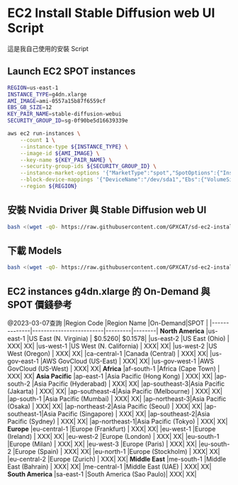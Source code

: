 # EC2 Install Stable Diffusion web UI Script
這是我自己使用的安裝 Script

## Launch EC2 SPOT instances
```bash
REGION=us-east-1
INSTANCE_TYPE=g4dn.xlarge
AMI_IMAGE=ami-0557a15b87f6559cf
EBS_GB_SIZE=12
KEY_PAIR_NAME=stable-diffusion-webui
SECURITY_GROUP_ID=sg-0f90be5d16639339e

aws ec2 run-instances \
    --count 1 \
    --instance-type ${INSTANCE_TYPE} \
    --image-id ${AMI_IMAGE} \
    --key-name ${KEY_PAIR_NAME} \
    --security-group-ids ${SECURITY_GROUP_ID} \
    --instance-market-options '{"MarketType":"spot","SpotOptions":{"InstanceInterruptionBehavior":"terminate","MaxPrice":"0.2","SpotInstanceType":"one-time"}}' \
    --block-device-mappings '{"DeviceName":"/dev/sda1","Ebs":{"VolumeSize":'${EBS_GB_SIZE}',"VolumeType":"gp3"}}' \
    --region ${REGION}
```

## 安裝 Nvidia Driver 與 Stable Diffusion web UI
```bash
bash <(wget -qO- https://raw.githubusercontent.com/GPXCAT/sd-ec2-install/main/install.sh)
```

## 下載 Models
```bash
bash <(wget -qO- https://raw.githubusercontent.com/GPXCAT/sd-ec2-install/main/download_models.sh)
```

## EC2 instances g4dn.xlarge 的 On-Demand 與 SPOT 價錢參考
@2023-03-07查詢
|Region Code   |Region Name              |On-Demand|SPOT    |
|--------------|-------------------------|---------|--------|
**North America**
|us-east-1     |US East (N. Virginia)    |  $0.5260| $0.1578|
|us-east-2     |US East (Ohio)           |  XXX| XX|
|us-west-1     |US West (N. California)  |  XXX| XX|
|us-west-2     |US West (Oregon)         |  XXX| XX|
|ca-central-1  |Canada (Central)         |  XXX| XX|
|us-gov-east-1 |AWS GovCloud (US-East)   |  XXX| XX|
|us-gov-west-1 |AWS GovCloud (US-West)   |  XXX| XX|
**Africa**
|af-south-1    |Africa (Cape Town)       |  XXX| XX|
**Asia Pacific**
|ap-east-1     |Asia Pacific (Hong Kong) |  XXX| XX|
|ap-south-2    |Asia Pacific (Hyderabad) |  XXX| XX|
|ap-southeast-3|Asia Pacific (Jakarta)   |  XXX| XX|
|ap-southeast-4|Asia Pacific (Melbourne) |  XXX| XX|
|ap-south-1    |Asia Pacific (Mumbai)    |  XXX| XX|
|ap-northeast-3|Asia Pacific (Osaka)     |  XXX| XX|
|ap-northeast-2|Asia Pacific (Seoul)     |  XXX| XX|
|ap-southeast-1|Asia Pacific (Singapore) |  XXX| XX|
|ap-southeast-2|Asia Pacific (Sydney)    |  XXX| XX|
|ap-northeast-1|Asia Pacific (Tokyo)     |  XXX| XX|
**Europe**
|eu-central-1  |Europe (Frankfurt)       |  XXX| XX|
|eu-west-1     |Europe (Ireland)         |  XXX| XX|
|eu-west-2     |Europe (London)          |  XXX| XX|
|eu-south-1    |Europe (Milan)           |  XXX| XX|
|eu-west-3     |Europe (Paris)           |  XXX| XX|
|eu-south-2    |Europe (Spain)           |  XXX| XX|
|eu-north-1    |Europe (Stockholm)       |  XXX| XX|
|eu-central-2  |Europe (Zurich)          |  XXX| XX|
**Middle East**
|me-south-1    |Middle East (Bahrain)    |  XXX| XX|
|me-central-1  |Middle East (UAE)        |  XXX| XX|
**South America**
|sa-east-1     |South America (Sao Paulo)|  XXX| XX|